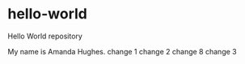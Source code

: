# hello-world
Hello World repository

My name is Amanda Hughes.
change 1
change 2
change 8
change 3
